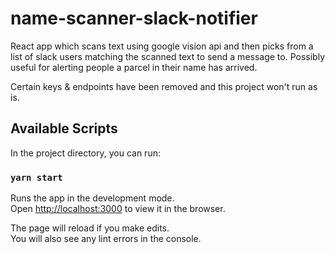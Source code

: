 # name-scanner-slack-notifier
React app which scans text using google vision api and then picks from a list of slack users matching the scanned text to send a message to. Possibly useful for alerting people a parcel in their name has arrived.

Certain keys & endpoints have been removed and this project won't run as is.

## Available Scripts

In the project directory, you can run:

### `yarn start`

Runs the app in the development mode.<br />
Open [http://localhost:3000](http://localhost:3000) to view it in the browser.

The page will reload if you make edits.<br />
You will also see any lint errors in the console.